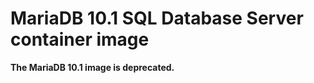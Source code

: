 MariaDB 10.1 SQL Database Server container image
==========================================

**The MariaDB 10.1 image is deprecated.**
